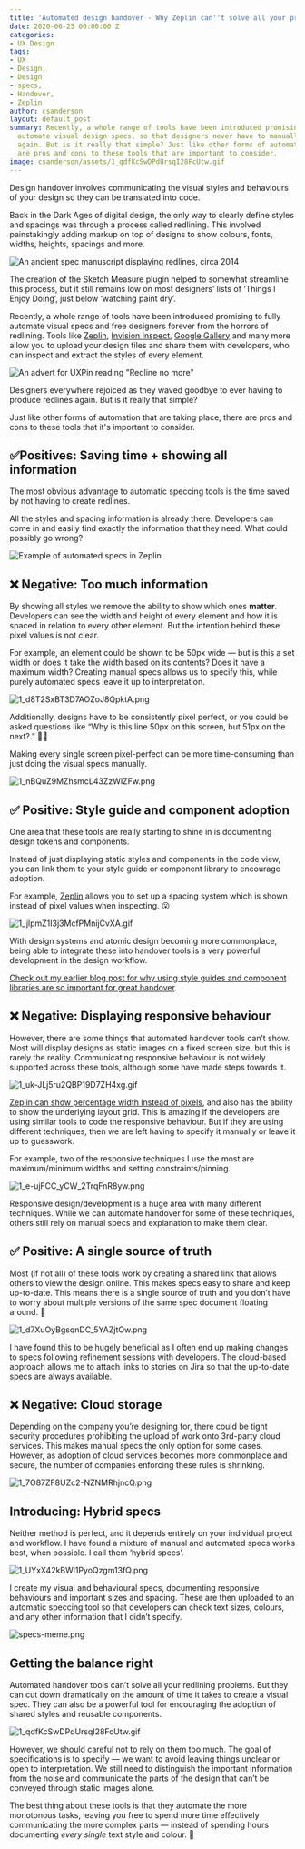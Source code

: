 ```yaml
---
title: 'Automated design handover - Why Zeplin can''t solve all your problems '
date: 2020-06-25 00:00:00 Z
categories:
- UX Design
tags:
- UX
- Design,
- Design
- specs,
- Handover,
- Zeplin
author: csanderson
layout: default_post
summary: Recently, a whole range of tools have been introduced promising to fully
  automate visual design specs, so that designers never have to manually create specs
  again. But is it really that simple? Just like other forms of automation, there
  are pros and cons to these tools that are important to consider.
image: csanderson/assets/1_qdfKcSwDPdUrsqI28FcUtw.gif
---
```


Design handover involves communicating the visual styles and behaviours of your design so they can be translated into code.

Back in the Dark Ages of digital design, the only way to clearly define styles and spacings was through a process called redlining. This involved painstakingly adding markup on top of designs to show colours, fonts, widths, heights, spacings and more.

![An ancient spec manuscript displaying redlines, circa 2014]({{site.baseurl}}/csanderson/assets/1_t9TJ-TZekDDOg5D2nrLrrQ.png)

The creation of the Sketch Measure plugin helped to somewhat streamline this process, but it still remains low on most designers’ lists of ‘Things I Enjoy Doing’, just below ‘watching paint dry’.

Recently, a whole range of tools have been introduced promising to fully automate visual specs and free designers forever from the horrors of redlining. Tools like [Zeplin](https://zeplin.io/), [Invision Inspect](https://www.invisionapp.com/feature/inspect/), [Google Gallery](https://material.io/resources/gallery/) and many more allow you to upload your design files and share them with developers, who can inspect and extract the styles of every element.

![An advert for UXPin reading "Redline no more"]({{site.baseurl}}/csanderson/assets/0_PWD0c7R7QbvdBiDR.jpg)

Designers everywhere rejoiced as they waved goodbye to ever having to produce redlines again. But is it really that simple?

Just like other forms of automation that are taking place, there are pros and cons to these tools that it's important to consider.


##  ✅Positives: Saving time + showing all information

The most obvious advantage to automatic speccing tools is the time saved by not having to create redlines.

All the styles and spacing information is already there. Developers can come in and easily find exactly the information that they need. What could possibly go wrong?

![Example of automated specs in Zeplin]({{site.baseurl}}/csanderson/assets/1_44tZr4q9dwpem3f781bdKg.png)


## ❌ Negative: Too much information

By showing all styles we remove the ability to show which ones **matter**. Developers can see the width and height of every element and how it is spaced in relation to every other element. But the intention behind these pixel values is not clear. 

For example, an element could be shown to be 50px wide — but is this a set width or does it take the width based on its contents? Does it have a maximum width? Creating manual specs allows us to specify this, while purely automated specs leave it up to interpretation.

![1_d8T2SxBT3D7AOZoJ8QpktA.png]({{site.baseurl}}/csanderson/assets/1_d8T2SxBT3D7AOZoJ8QpktA.png)

Additionally, designs have to be consistently pixel perfect, or you could be asked questions like “Why is this line 50px on this screen, but 51px on the next?.” 🤦‍♀️

Making every single screen pixel-perfect can be more time-consuming than just doing the visual specs manually.

![1_nBQuZ9MZhsmcL43ZzWIZFw.png]({{site.baseurl}}/csanderson/assets/1_nBQuZ9MZhsmcL43ZzWIZFw.png)


## ✅ Positive: Style guide and component adoption

One area that these tools are really starting to shine in is documenting design tokens and components.

Instead of just displaying static styles and components in the code view, you can link them to your style guide or component library to encourage adoption.

For example, [Zeplin](https://support.zeplin.io/en/articles/3870712-creating-your-spacing-system) allows you to set up a spacing system which is shown instead of pixel values when inspecting. 😮

![1_jlpmZ1I3j3McfPMnijCvXA.gif]({{site.baseurl}}/csanderson/assets/1_jlpmZ1I3j3McfPMnijCvXA.gif)

With design systems and atomic design becoming more commonplace, being able to integrate these into handover tools is a very powerful development in the design workflow.

[Check out my earlier blog post for why using style guides and component libraries are so important for great handover](https://blog.scottlogic.com/2020/05/29/specstravaganza.html).


## ❌ Negative: Displaying responsive behaviour

However, there are some things that automated handover tools can’t show. Most will display designs as static images on a fixed screen size, but this is rarely the reality. Communicating responsive behaviour is not widely supported across these tools, although some have made steps towards it.

![1_uk-JLj5ru2QBP19D7ZH4xg.gif]({{site.baseurl}}/csanderson/assets/1_uk-JLj5ru2QBP19D7ZH4xg.gif)

[Zeplin can show percentage width instead of pixels](https://blog.zeplin.io/measuring-distances-in-percentage-units-in-zeplin-4fc7756ecb68), and also has the ability to show the underlying layout grid. This is amazing if the developers are using similar tools to code the responsive behaviour. But if they are using different techniques, then we are left having to specify it manually or leave it up to guesswork.

For example, two of the responsive techniques I use the most are maximum/minimum widths and setting constraints/pinning.

![1_e-ujFCC_yCW_2TrqFnR8yw.png]({{site.baseurl}}/csanderson/assets/1_e-ujFCC_yCW_2TrqFnR8yw.png)

Responsive design/development is a huge area with many different techniques. While we can automate handover for some of these techniques, others still rely on manual specs and explanation to make them clear.


## ✅ Positive: A single source of truth

Most (if not all) of these tools work by creating a shared link that allows others to view the design online. This makes specs easy to share and keep up-to-date. This means there is a single source of truth and you don’t have to worry about multiple versions of the same spec document floating around. 🙌

![1_d7XuOyBgsqnDC_5YAZjtOw.png]({{site.baseurl}}/csanderson/assets/1_d7XuOyBgsqnDC_5YAZjtOw.png)

I have found this to be hugely beneficial as I often end up making changes to specs following refinement sessions with developers. The cloud-based approach allows me to attach links to stories on Jira so that the up-to-date specs are always available.


## ❌ Negative: Cloud storage

Depending on the company you’re designing for, there could be tight security procedures prohibiting the upload of work onto 3rd-party cloud services. This makes manual specs the only option for some cases. However, as adoption of cloud services becomes more commonplace and secure, the number of companies enforcing these rules is shrinking.

![1_7O87ZF8UZc2-NZNMRhjncQ.png]({{site.baseurl}}/csanderson/assets/1_7O87ZF8UZc2-NZNMRhjncQ.png)


## Introducing: Hybrid specs

Neither method is perfect, and it depends entirely on your individual project and workflow. I have found a mixture of manual and automated specs works best, when possible. I call them ‘hybrid specs’.

![1_UYxX42kBWl1PyoQzgm13fQ.png]({{site.baseurl}}/csanderson/assets/1_UYxX42kBWl1PyoQzgm13fQ.png)

I create my visual and behavioural specs, documenting responsive behaviours and important sizes and spacing. These are then uploaded to an automatic speccing tool so that developers can check text sizes, colours, and any other information that I didn’t specify.

![specs-meme.png]({{site.baseurl}}/csanderson/assets/specs-meme.png)


## Getting the balance right

Automated handover tools can’t solve all your redlining problems. But they can cut down dramatically on the amount of time it takes to create a visual spec. They can also be a powerful tool for encouraging the adoption of shared styles and reusable components.

![1_qdfKcSwDPdUrsqI28FcUtw.gif]({{site.baseurl}}/csanderson/assets/1_qdfKcSwDPdUrsqI28FcUtw.gif)

However, we should careful not to rely on them too much. The goal of specifications is to specify — we want to avoid leaving things unclear or open to interpretation. We still need to distinguish the important information from the noise and communicate the parts of the design that can’t be conveyed through static images alone.

The best thing about these tools is that they automate the more monotonous tasks, leaving you free to spend more time effectively communicating the more complex parts — instead of spending hours documenting _every single_ text style and colour. 🎉

